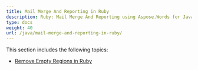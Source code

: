 ```yaml
---
title: Mail Merge And Reporting in Ruby
description: Ruby: Mail Merge And Reporting using Aspose.Words for Java
type: docs
weight: 40
url: /java/mail-merge-and-reporting-in-ruby/
---
```


This section includes the following topics:

- [Remove Empty Regions in Ruby](/words/java/remove-empty-regions-in-ruby/)
